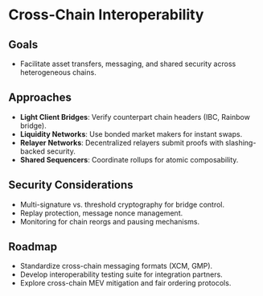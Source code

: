 # Cross-Chain Interoperability

## Goals
- Facilitate asset transfers, messaging, and shared security across heterogeneous chains.

## Approaches
- **Light Client Bridges**: Verify counterpart chain headers (IBC, Rainbow bridge).
- **Liquidity Networks**: Use bonded market makers for instant swaps.
- **Relayer Networks**: Decentralized relayers submit proofs with slashing-backed security.
- **Shared Sequencers**: Coordinate rollups for atomic composability.

## Security Considerations
- Multi-signature vs. threshold cryptography for bridge control.
- Replay protection, message nonce management.
- Monitoring for chain reorgs and pausing mechanisms.

## Roadmap
- Standardize cross-chain messaging formats (XCM, GMP).
- Develop interoperability testing suite for integration partners.
- Explore cross-chain MEV mitigation and fair ordering protocols.

